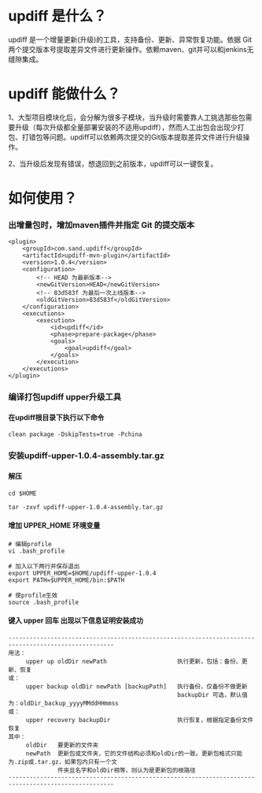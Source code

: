 # updiff 是什么？

updiff 是一个增量更新(升级)的工具，支持备份、更新、异常恢复功能。依据 Git 两个提交版本号提取差异文件进行更新操作。依赖maven、git并可以和jenkins无缝隙集成。

# updiff 能做什么？

1、大型项目模块化后，会分解为很多子模块，当升级时需要靠人工挑选那些包需要升级（每次升级都全量部署安装的不适用updiff），然而人工出包会出现少打包、打错包等问题。updiff可以依赖两次提交的Git版本提取差异文件进行升级操作。

2、当升级后发现有错误，想退回到之前版本，updiff可以一键恢复。

# 如何使用？

### 出增量包时，增加maven插件并指定 Git 的提交版本

```
<plugin>
	<groupId>com.sand.updiff</groupId>
	<artifactId>updiff-mvn-plugin</artifactId>
	<version>1.0.4</version>
	<configuration>
		<!-- HEAD 为最新版本-->
		<newGitVersion>HEAD</newGitVersion>
		<!-- 83d583f 为最后一次上线版本-->
		<oldGitVersion>83d583f</oldGitVersion>
	</configuration>
	<executions>
		<execution>
			<id>updiff</id>
			<phase>prepare-package</phase>
			<goals>
				<goal>updiff</goal>
			</goals>
		</execution>
	</executions>
</plugin>

```

### 编译打包updiff upper升级工具

#### 在updiff根目录下执行以下命令

```
clean package -DskipTests=true -Pchina
```

### 安装updiff-upper-1.0.4-assembly.tar.gz

#### 解压
```
cd $HOME

tar -zxvf updiff-upper-1.0.4-assembly.tar.gz

```
#### 增加 UPPER_HOME 环境变量
```
# 编辑profile
vi .bash_profile

# 加入以下两行并保存退出
export UPPER_HOME=$HOME/updiff-upper-1.0.4
export PATH=$UPPER_HOME/bin:$PATH

# 使profile生效
source .bash_profile
```
#### 键入 upper 回车 出现以下信息证明安装成功
```
----------------------------------------------------------------------------------------------------
用法：
     upper up oldDir newPath                    执行更新，包括：备份、更新、恢复
或：
     upper backup oldDir newPath [backupPath]   执行备份，仅备份不做更新
                                                backupDir 可选，默认值为：oldDir_backup_yyyyMMddHHmmss
或：
     upper recovery backupDir                   执行恢复，根据指定备份文件恢复
其中：
     oldDir   要更新的文件夹
     newPath  更新包或文件夹，它的文件结构必须和oldDir的一致。更新包格式只能为.zip或.tar.gz，如果包内只有一个文
              件夹且名字和oldDir相等，则认为是更新包的根路径
----------------------------------------------------------------------------------------------------
```

